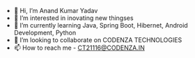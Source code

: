 - 👋 Hi, I’m Anand Kumar Yadav
- 👀 I’m interested in inovating new thingses
- 🌱 I’m currently learning Java, Spring Boot, Hibernet, Android Development, Python
- 💞️ I’m looking to collaborate on CODENZA TECHNOLOGIES
- 📫 How to reach me - CT21116@CODENZA.IN

<!---
CT21116/CT21116 is a ✨ special ✨ repository because its `README.md` (this file) appears on your GitHub profile.
You can click the Preview link to take a look at your changes.
--->
